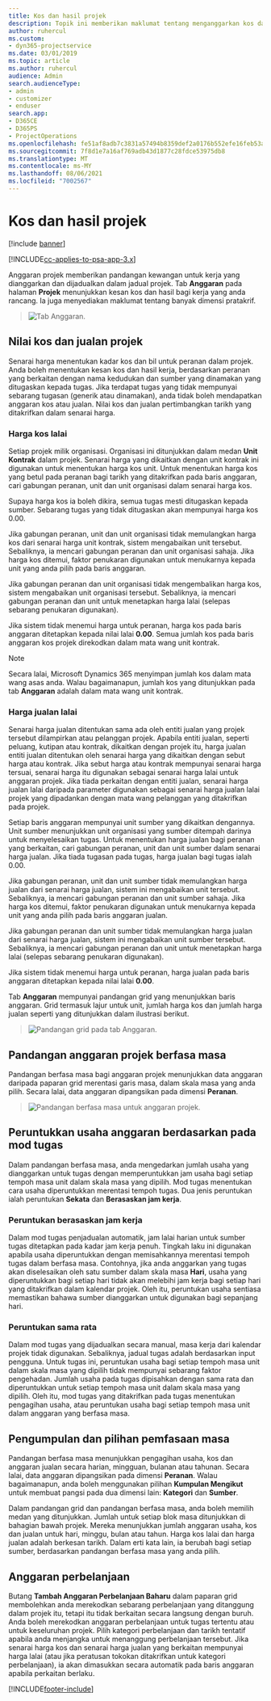 ```yaml
---
title: Kos dan hasil projek
description: Topik ini memberikan maklumat tentang menganggarkan kos dan hasil projek.
author: ruhercul
ms.custom:
- dyn365-projectservice
ms.date: 03/01/2019
ms.topic: article
ms.author: ruhercul
audience: Admin
search.audienceType:
- admin
- customizer
- enduser
search.app:
- D365CE
- D365PS
- ProjectOperations
ms.openlocfilehash: fe51af8adb7c3831a57494b8359def2a0176b552efe16feb53a2a265f5ffcb0c
ms.sourcegitcommit: 7f8d1e7a16af769adb43d1877c28fdce53975db8
ms.translationtype: MT
ms.contentlocale: ms-MY
ms.lasthandoff: 08/06/2021
ms.locfileid: "7002567"
---
```

# <a name="project-costs-and-revenue"></a>Kos dan hasil projek

[!include [banner](../includes/psa-now-project-operations.md)]

[!INCLUDE[cc-applies-to-psa-app-3.x](../includes/cc-applies-to-psa-app-3x.md)]

Anggaran projek memberikan pandangan kewangan untuk kerja yang dianggarkan dan dijadualkan dalam jadual projek. Tab **Anggaran** pada halaman **Projek** menunjukkan kesan kos dan hasil bagi kerja yang anda rancang. Ia juga menyediakan maklumat tentang banyak dimensi pratakrif. 

> ![Tab Anggaran.](media/project-5.png)

## <a name="cost-and-sales-values-of-the-project"></a>Nilai kos dan jualan projek

Senarai harga menentukan kadar kos dan bil untuk peranan dalam projek. Anda boleh menentukan kesan kos dan hasil kerja, berdasarkan peranan yang berkaitan dengan nama kedudukan dan sumber yang dinamakan yang ditugaskan kepada tugas. Jika terdapat tugas yang tidak mempunyai sebarang tugasan (generik atau dinamakan), anda tidak boleh mendapatkan anggaran kos atau jualan. Nilai kos dan jualan pertimbangkan tarikh yang ditakrifkan dalam senarai harga.

### <a name="default-cost-price"></a>Harga kos lalai  

Setiap projek milik organisasi. Organisasi ini ditunjukkan dalam medan **Unit Kontrak** dalam projek. Senarai harga yang dikaitkan dengan unit kontrak ini digunakan untuk menentukan harga kos unit. Untuk menentukan harga kos yang betul pada peranan bagi tarikh yang ditakrifkan pada baris anggaran, cari gabungan peranan, unit dan unit organisasi dalam senarai harga kos. 

Supaya harga kos ia boleh dikira, semua tugas mesti ditugaskan kepada sumber. Sebarang tugas yang tidak ditugaskan akan mempunyai harga kos 0.00.

Jika gabungan peranan, unit dan unit organisasi tidak memulangkan harga kos dari senarai harga unit kontrak, sistem mengabaikan unit tersebut. Sebaliknya, ia mencari gabungan peranan dan unit organisasi sahaja. Jika harga kos ditemui, faktor penukaran digunakan untuk menukarnya kepada unit yang anda pilih pada baris anggaran.

Jika gabungan peranan dan unit organisasi tidak mengembalikan harga kos, sistem mengabaikan unit organisasi tersebut. Sebaliknya, ia mencari gabungan peranan dan unit untuk menetapkan harga lalai (selepas sebarang penukaran digunakan).

Jika sistem tidak menemui harga untuk peranan, harga kos pada baris anggaran ditetapkan kepada nilai lalai **0.00**. Semua jumlah kos pada baris anggaran kos projek direkodkan dalam mata wang unit kontrak.

> [!NOTE]
> Secara lalai, Microsoft Dynamics 365 menyimpan jumlah kos dalam mata wang asas anda. Walau bagaimanapun, jumlah kos yang ditunjukkan pada tab **Anggaran** adalah dalam mata wang unit kontrak.  

### <a name="default-sales-price"></a>Harga jualan lalai 

Senarai harga jualan ditentukan sama ada oleh entiti jualan yang projek tersebut dilampirkan atau pelanggan projek. Apabila entiti jualan, seperti peluang, kutipan atau kontrak, dikaitkan dengan projek itu, harga jualan entiti jualan ditentukan oleh senarai harga yang dikaitkan dengan sebut harga atau kontrak. Jika sebut harga atau kontrak mempunyai senarai harga tersuai, senarai harga itu digunakan sebagai senarai harga lalai untuk anggaran projek. Jika tiada perkaitan dengan entiti jualan, senarai harga jualan lalai daripada parameter digunakan sebagai senarai harga jualan lalai projek yang dipadankan dengan mata wang pelanggan yang ditakrifkan pada projek.

Setiap baris anggaran mempunyai unit sumber yang dikaitkan dengannya. Unit sumber menunjukkan unit organisasi yang sumber ditempah darinya untuk menyelesaikan tugas. Untuk menentukan harga jualan bagi peranan yang berkaitan, cari gabungan peranan, unit dan unit sumber dalam senarai harga jualan. Jika tiada tugasan pada tugas, harga jualan bagi tugas ialah 0.00.

Jika gabungan peranan, unit dan unit sumber tidak memulangkan harga jualan dari senarai harga jualan, sistem ini mengabaikan unit tersebut. Sebaliknya, ia mencari gabungan peranan dan unit sumber sahaja. Jika harga kos ditemui, faktor penukaran digunakan untuk menukarnya kepada unit yang anda pilih pada baris anggaran jualan. 

Jika gabungan peranan dan unit sumber tidak memulangkan harga jualan dari senarai harga jualan, sistem ini mengabaikan unit sumber tersebut. Sebaliknya, ia mencari gabungan peranan dan unit untuk menetapkan harga lalai (selepas sebarang penukaran digunakan).

Jika sistem tidak menemui harga untuk peranan, harga jualan pada baris anggaran ditetapkan kepada nilai lalai **0.00**.

Tab **Anggaran** mempunyai pandangan grid yang menunjukkan baris anggaran. Grid termasuk lajur untuk unit, jumlah harga kos dan jumlah harga jualan seperti yang ditunjukkan dalam ilustrasi berikut. 

> ![Pandangan grid pada tab Anggaran.](media/project-6.png)

## <a name="time-phased-view-of-project-estimates"></a>Pandangan anggaran projek berfasa masa

Pandangan berfasa masa bagi anggaran projek menunjukkan data anggaran daripada paparan grid merentasi garis masa, dalam skala masa yang anda pilih. Secara lalai, data anggaran dipangsikan pada dimensi **Peranan**.

> ![Pandangan berfasa masa untuk anggaran projek.](media/project-7.png)

## <a name="allocating-estimated-effort-based-on-the-task-mode"></a>Peruntukkan usaha anggaran berdasarkan pada mod tugas

Dalam pandangan berfasa masa, anda mengedarkan jumlah usaha yang dianggarkan untuk tugas dengan memperuntukkan jam usaha bagi setiap tempoh masa unit dalam skala masa yang dipilih. Mod tugas menentukan cara usaha diperuntukkan merentasi tempoh tugas. Dua jenis peruntukan ialah peruntukan **Sekata** dan **Berasaskan jam kerja**.

### <a name="work-hours-based-allocation"></a>Peruntukan berasaskan jam kerja
 
Dalam mod tugas penjadualan automatik, jam lalai harian untuk sumber tugas ditetapkan pada kadar jam kerja penuh. Tingkah laku ini digunakan apabila usaha diperuntukkan dengan memisahkannya merentasi tempoh tugas dalam berfasa masa. Contohnya, jika anda anggarkan yang tugas akan diselesaikan oleh satu sumber dalam skala masa **Hari**, usaha yang diperuntukkan bagi setiap hari tidak akan melebihi jam kerja bagi setiap hari yang ditakrifkan dalam kalendar projek. Oleh itu, peruntukan usaha sentiasa memastikan bahawa sumber dianggarkan untuk digunakan bagi sepanjang hari.

### <a name="even-allocation"></a>Peruntukan sama rata

Dalam mod tugas yang dijadualkan secara manual, masa kerja dari kalendar projek tidak digunakan. Sebaliknya, jadual tugas adalah berdasarkan input pengguna. Untuk tugas ini, peruntukan usaha bagi setiap tempoh masa unit dalam skala masa yang dipilih tidak mempunyai sebarang faktor pengehadan. Jumlah usaha pada tugas dipisahkan dengan sama rata dan diperuntukkan untuk setiap tempoh masa unit dalam skala masa yang dipilih. Oleh itu, mod tugas yang ditakrifkan pada tugas menentukan pengagihan usaha, atau peruntukan usaha bagi setiap tempoh masa unit dalam anggaran yang berfasa masa.

## <a name="grouping-and-time-phasing-options"></a>Pengumpulan dan pilihan pemfasaan masa

Pandangan berfasa masa menunjukkan pengagihan usaha, kos dan anggaran jualan secara harian, mingguan, bulanan atau tahunan. Secara lalai, data anggaran dipangsikan pada dimensi **Peranan**. Walau bagaimanapun, anda boleh menggunakan pilihan **Kumpulan Mengikut** untuk membuat pangsi pada dua dimensi lain: **Kategori** dan **Sumber**.

Dalam pandangan grid dan pandangan berfasa masa, anda boleh memilih medan yang ditunjukkan. Jumlah untuk setiap blok masa ditunjukkan di bahagian bawah projek. Mereka menunjukkan jumlah anggaran usaha, kos dan jualan untuk hari, minggu, bulan atau tahun. Harga kos lalai dan harga jualan adalah berkesan tarikh. Dalam erti kata lain, ia berubah bagi setiap sumber, berdasarkan pandangan berfasa masa yang anda pilih.

## <a name="expense-estimates"></a>Anggaran perbelanjaan

Butang **Tambah Anggaran Perbelanjaan Baharu** dalam paparan grid membolehkan anda merekodkan sebarang perbelanjaan yang ditanggung dalam projek itu, tetapi itu tidak berkaitan secara langsung dengan buruh. Anda boleh merekodkan anggaran perbelanjaan untuk tugas tertentu atau untuk keseluruhan projek. Pilih kategori perbelanjaan dan tarikh tentatif apabila anda menjangka untuk menanggung perbelanjaan tersebut. Jika senarai harga kos dan senarai harga jualan yang berkaitan mempunyai harga lalai (atau jika peratusan tokokan ditakrifkan untuk kategori perbelanjaan), ia akan dimasukkan secara automatik pada baris anggaran apabila perkaitan berlaku.


[!INCLUDE[footer-include](../includes/footer-banner.md)]
